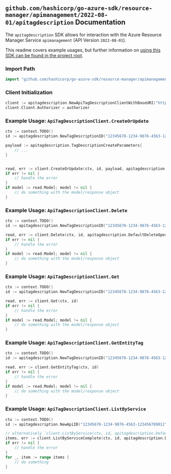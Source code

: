 
## `github.com/hashicorp/go-azure-sdk/resource-manager/apimanagement/2022-08-01/apitagdescription` Documentation

The `apitagdescription` SDK allows for interaction with the Azure Resource Manager Service `apimanagement` (API Version `2022-08-01`).

This readme covers example usages, but further information on [using this SDK can be found in the project root](https://github.com/hashicorp/go-azure-sdk/tree/main/docs).

### Import Path

```go
import "github.com/hashicorp/go-azure-sdk/resource-manager/apimanagement/2022-08-01/apitagdescription"
```


### Client Initialization

```go
client := apitagdescription.NewApiTagDescriptionClientWithBaseURI("https://management.azure.com")
client.Client.Authorizer = authorizer
```


### Example Usage: `ApiTagDescriptionClient.CreateOrUpdate`

```go
ctx := context.TODO()
id := apitagdescription.NewTagDescriptionID("12345678-1234-9876-4563-123456789012", "example-resource-group", "serviceValue", "apiIdValue", "tagDescriptionIdValue")

payload := apitagdescription.TagDescriptionCreateParameters{
	// ...
}


read, err := client.CreateOrUpdate(ctx, id, payload, apitagdescription.DefaultCreateOrUpdateOperationOptions())
if err != nil {
	// handle the error
}
if model := read.Model; model != nil {
	// do something with the model/response object
}
```


### Example Usage: `ApiTagDescriptionClient.Delete`

```go
ctx := context.TODO()
id := apitagdescription.NewTagDescriptionID("12345678-1234-9876-4563-123456789012", "example-resource-group", "serviceValue", "apiIdValue", "tagDescriptionIdValue")

read, err := client.Delete(ctx, id, apitagdescription.DefaultDeleteOperationOptions())
if err != nil {
	// handle the error
}
if model := read.Model; model != nil {
	// do something with the model/response object
}
```


### Example Usage: `ApiTagDescriptionClient.Get`

```go
ctx := context.TODO()
id := apitagdescription.NewTagDescriptionID("12345678-1234-9876-4563-123456789012", "example-resource-group", "serviceValue", "apiIdValue", "tagDescriptionIdValue")

read, err := client.Get(ctx, id)
if err != nil {
	// handle the error
}
if model := read.Model; model != nil {
	// do something with the model/response object
}
```


### Example Usage: `ApiTagDescriptionClient.GetEntityTag`

```go
ctx := context.TODO()
id := apitagdescription.NewTagDescriptionID("12345678-1234-9876-4563-123456789012", "example-resource-group", "serviceValue", "apiIdValue", "tagDescriptionIdValue")

read, err := client.GetEntityTag(ctx, id)
if err != nil {
	// handle the error
}
if model := read.Model; model != nil {
	// do something with the model/response object
}
```


### Example Usage: `ApiTagDescriptionClient.ListByService`

```go
ctx := context.TODO()
id := apitagdescription.NewApiID("12345678-1234-9876-4563-123456789012", "example-resource-group", "serviceValue", "apiIdValue")

// alternatively `client.ListByService(ctx, id, apitagdescription.DefaultListByServiceOperationOptions())` can be used to do batched pagination
items, err := client.ListByServiceComplete(ctx, id, apitagdescription.DefaultListByServiceOperationOptions())
if err != nil {
	// handle the error
}
for _, item := range items {
	// do something
}
```
